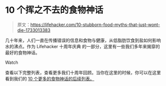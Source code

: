 # 10 个挥之不去的食物神话

> 原文：<https://lifehacker.com/10-stubborn-food-myths-that-just-wont-die-1733013383>

几十年来，人们一直在传播错误的信息和食物与健康，从低脂肪饮食到盐如何影响水的沸点。作为 Lifehacker 十周年庆典 的一部分，这里有一些我们多年来揭穿的最好的食物神话。

Watch

查看以下完整列表，查看更多我们十周年回顾。当你在这里的时候，你可以在这里 看到我们的 [10 个更多的食物神话的后续列表。](http://lifehacker.com/10-more-stubborn-food-myths-that-just-won-t-die-debunk-5856345)